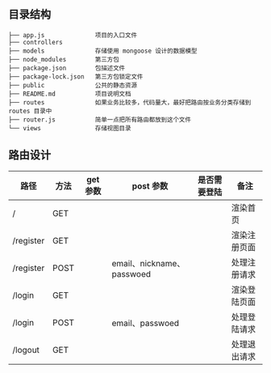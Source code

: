 ## 目录结构
```shell
├── app.js              项目的入口文件
├── controllers
├── models              存储使用 mongoose 设计的数据模型
├── node_modules        第三方包
├── package.json        包描述文件
├── package-lock.json   第三方包锁定文件
├── public              公共的静态资源
├── README.md           项目说明文档
├── routes              如果业务比较多，代码量大，最好把路由按业务分类存储到 routes 目录中
├── router.js           简单一点把所有路由都放到这个文件
└── views               存储视图目录
```
## 路由设计
| 路径 | 方法 | get 参数 | post 参数 | 是否需要登陆 | 备注 |
| --- | --- | --- | --- | --- | --- |
| / | GET |  |  |  | 渲染首页 |
| /register | GET |  |  |  | 渲染注册页面 |
| /register | POST |  | email、nickname、passwoed |  | 处理注册请求 |
| /login | GET |  |  |  | 渲染登陆页面 |
| /login | POST |  | email、passwoed |  | 处理登陆请求 |
| /logout | GET |  |  |  | 处理退出请求 |